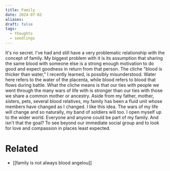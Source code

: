 ```yaml
---
title: Family
date: 2024-07-02
aliases: 
draft: false
tags:
  - thoughts
  - seedlings
---
```

It's no secret. I've had and still have a very problematic relationship with the concept of family. My biggest problem with it is its assumption that sharing the same blood with someone else is a strong enough motivation to do good and expect goodness in return from that person. The cliche "blood is thicker than water," I recently learned, is possibly misunderstood. Water here refers to the water of the placenta, while blood refers to blood that flows during battle. What the cliche means is that our ties with people we went through the many wars of life with is stronger than our ties with those we share a common mother or ancestry. Aside from my father, mother, sisters, pets, several blood relatives, my family has been a fluid unit whose members have changed as I changed. I like this idea. The wars of my life will change and so naturally, my band of soldiers will too. I open myself up to the wider world. Everyone and anyone could be part of my family. And isn't that the goal? To see beyond our immediate social group and to look for love and compassion in places least expected.

# Related

- [[family is not always blood angelou]]